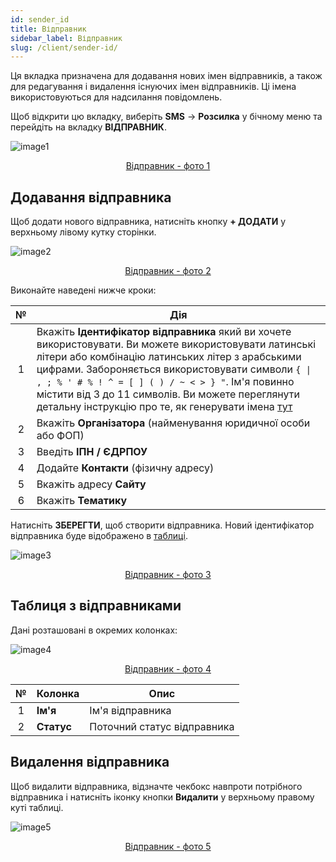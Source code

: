 ```yaml
---
id: sender_id
title: Відправник
sidebar_label: Відправник
slug: /client/sender-id/
---
```


Ця вкладка призначена для додавання нових імен відправників, а також для редагування і видалення існуючих імен відправників. Ці імена використовуються для надсилання повідомлень.

Щоб відкрити цю вкладку, виберіть **SMS** → **Розсилка** у бічному меню та перейдіть на вкладку **ВІДПРАВНИК**.

![image1](/img/uk/client_send_sms_sender_id/image1.png "Відправник") <center><u>Відправник - фото 1</u></center>

## Додавання відправника

Щоб додати нового відправника, натисніть кнопку **+ ДОДАТИ** у верхньому лівому кутку сторінки.

![image2](/img/uk/client_send_sms_sender_id/image2.png "Відправник") <center><u>Відправник - фото 2</u></center>

Виконайте наведені нижче кроки:

|  №  | Дія |
| :-: | --- |
| 1 | Вкажіть **Ідентифікатор відправника** який ви хочете використовувати. Ви можете використовувати латинські літери або комбінацію латинських літер з арабськими цифрами. Забороняється використовувати символи `{ \| , ; % ' # % ! ^ = [ ] ( ) / ~ < > } "`. Ім'я повинно містити від 3 до 11 символів. Ви можете переглянути детальну інструкцію про те, як генерувати імена [тут](../../general/create_sender_id.md) |
| 2 | Вкажіть **Організатора** (найменування юридичної особи або ФОП) |
| 3 | Введіть **ІПН / ЄДРПОУ** |
| 4 | Додайте **Контакти** (фізичну адресу) |
| 5 | Вкажіть адресу **Сайту** |
| 6 | Вкажіть **Тематику** |

Натисніть **ЗБЕРЕГТИ**, щоб створити відправника. Новий ідентифікатор відправника буде відображено в [таблиці](#таблиця-з-відправниками).

![image3](/img/uk/client_send_sms_sender_id/image3.png "Відправник") <center><u>Відправник - фото 3</u></center>

## Таблиця з відправниками

Дані розташовані в окремих колонках:

![image4](/img/uk/client_send_sms_sender_id/image4.png "Відправник") <center><u>Відправник - фото 4</u></center>

|  №  | Колонка | Опис |
| :-: | ------- | ---- |
| 1 | **Ім'я** | Ім'я відправника |
| 2 | **Статус** | Поточний статус відправника |

## Видалення відправника

Щоб видалити відправника, відзначте чекбокс навпроти потрібного відправника і натисніть іконку кнопки **Видалити** у верхньому правому куті таблиці.

![image5](/img/uk/client_send_sms_sender_id/image5.png "Відправник") <center><u>Відправник - фото 5</u></center>

